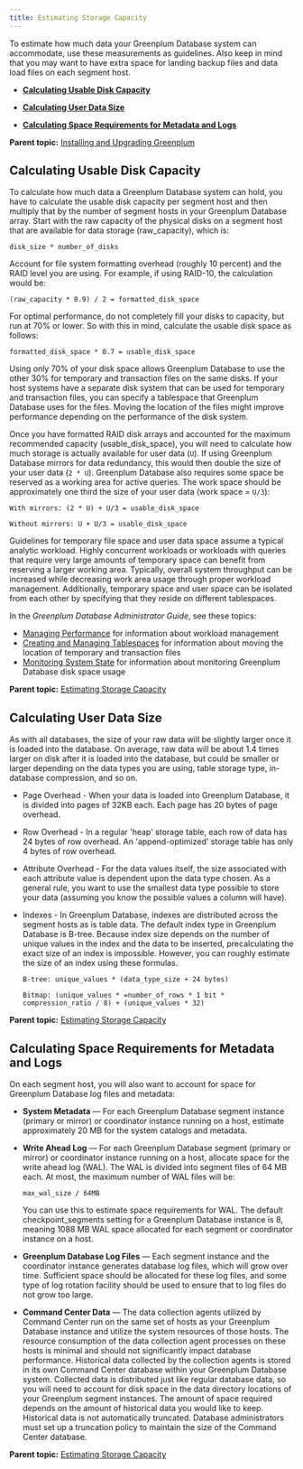 ```yaml
---
title: Estimating Storage Capacity 
---
```


To estimate how much data your Greenplum Database system can accommodate, use these measurements as guidelines. Also keep in mind that you may want to have extra space for landing backup files and data load files on each segment host.

-   **[Calculating Usable Disk Capacity](capacity_planning.html)**  

-   **[Calculating User Data Size](capacity_planning.html)**  

-   **[Calculating Space Requirements for Metadata and Logs](capacity_planning.html)**  


**Parent topic:** [Installing and Upgrading Greenplum](install_guide.html)

## <a id="topic2"></a>Calculating Usable Disk Capacity 

To calculate how much data a Greenplum Database system can hold, you have to calculate the usable disk capacity per segment host and then multiply that by the number of segment hosts in your Greenplum Database array. Start with the raw capacity of the physical disks on a segment host that are available for data storage \(raw\_capacity\), which is:

```
disk_size * number_of_disks
```

Account for file system formatting overhead \(roughly 10 percent\) and the RAID level you are using. For example, if using RAID-10, the calculation would be:

```
(raw_capacity * 0.9) / 2 = formatted_disk_space
```

For optimal performance, do not completely fill your disks to capacity, but run at 70% or lower. So with this in mind, calculate the usable disk space as follows:

```
formatted_disk_space * 0.7 = usable_disk_space
```

Using only 70% of your disk space allows Greenplum Database to use the other 30% for temporary and transaction files on the same disks. If your host systems have a separate disk system that can be used for temporary and transaction files, you can specify a tablespace that Greenplum Database uses for the files. Moving the location of the files might improve performance depending on the performance of the disk system.

Once you have formatted RAID disk arrays and accounted for the maximum recommended capacity \(usable\_disk\_space\), you will need to calculate how much storage is actually available for user data \(`U`\). If using Greenplum Database mirrors for data redundancy, this would then double the size of your user data \(`2 * U`\). Greenplum Database also requires some space be reserved as a working area for active queries. The work space should be approximately one third the size of your user data \(work space = `U/3`\):

```
With mirrors: (2 * U) + U/3 = usable_disk_space

Without mirrors: U + U/3 = usable_disk_space
```

Guidelines for temporary file space and user data space assume a typical analytic workload. Highly concurrent workloads or workloads with queries that require very large amounts of temporary space can benefit from reserving a larger working area. Typically, overall system throughput can be increased while decreasing work area usage through proper workload management. Additionally, temporary space and user space can be isolated from each other by specifying that they reside on different tablespaces.

In the *Greenplum Database Administrator Guide*, see these topics:

-   [Managing Performance](../admin_guide/partV.html) for information about workload management
-   [Creating and Managing Tablespaces](../admin_guide/ddl/ddl-tablespace.html) for information about moving the location of temporary and transaction files
-   [Monitoring System State](../admin_guide/managing/monitor.html) for information about monitoring Greenplum Database disk space usage

**Parent topic:** [Estimating Storage Capacity](capacity_planning.html)

## <a id="topic3"></a>Calculating User Data Size 

As with all databases, the size of your raw data will be slightly larger once it is loaded into the database. On average, raw data will be about 1.4 times larger on disk after it is loaded into the database, but could be smaller or larger depending on the data types you are using, table storage type, in-database compression, and so on.

-   Page Overhead - When your data is loaded into Greenplum Database, it is divided into pages of 32KB each. Each page has 20 bytes of page overhead.
-   Row Overhead - In a regular 'heap' storage table, each row of data has 24 bytes of row overhead. An 'append-optimized' storage table has only 4 bytes of row overhead.
-   Attribute Overhead - For the data values itself, the size associated with each attribute value is dependent upon the data type chosen. As a general rule, you want to use the smallest data type possible to store your data \(assuming you know the possible values a column will have\).
-   Indexes - In Greenplum Database, indexes are distributed across the segment hosts as is table data. The default index type in Greenplum Database is B-tree. Because index size depends on the number of unique values in the index and the data to be inserted, precalculating the exact size of an index is impossible. However, you can roughly estimate the size of an index using these formulas.

    ```
    B-tree: unique_values * (data_type_size + 24 bytes)
    
    Bitmap: (unique_values * =number_of_rows * 1 bit * compression_ratio / 8) + (unique_values * 32)
    ```


**Parent topic:** [Estimating Storage Capacity](capacity_planning.html)

## <a id="topic4"></a>Calculating Space Requirements for Metadata and Logs 

On each segment host, you will also want to account for space for Greenplum Database log files and metadata:

-   **System Metadata** — For each Greenplum Database segment instance \(primary or mirror\) or coordinator instance running on a host, estimate approximately 20 MB for the system catalogs and metadata.
-   **Write Ahead Log** — For each Greenplum Database segment \(primary or mirror\) or coordinator instance running on a host, allocate space for the write ahead log \(WAL\). The WAL is divided into segment files of 64 MB each. At most, the maximum number of WAL files will be:

    ```
    max_wal_size / 64MB
    ```

    You can use this to estimate space requirements for WAL. The default checkpoint\_segments setting for a Greenplum Database instance is 8, meaning 1088 MB WAL space allocated for each segment or coordinator instance on a host.

-   **Greenplum Database Log Files** — Each segment instance and the coordinator instance generates database log files, which will grow over time. Sufficient space should be allocated for these log files, and some type of log rotation facility should be used to ensure that to log files do not grow too large.
-   **Command Center Data** — The data collection agents utilized by Command Center run on the same set of hosts as your Greenplum Database instance and utilize the system resources of those hosts. The resource consumption of the data collection agent processes on these hosts is minimal and should not significantly impact database performance. Historical data collected by the collection agents is stored in its own Command Center database within your Greenplum Database system. Collected data is distributed just like regular database data, so you will need to account for disk space in the data directory locations of your Greenplum segment instances. The amount of space required depends on the amount of historical data you would like to keep. Historical data is not automatically truncated. Database administrators must set up a truncation policy to maintain the size of the Command Center database.

**Parent topic:** [Estimating Storage Capacity](capacity_planning.html)

